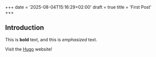 +++
date = '2025-08-04T15:16:29+02:00'
draft = true
title = 'First Post'
+++

## Introduction

This is **bold** text, and this is *emphasized* text.

Visit the [Hugo](https://gohugo.io) website!